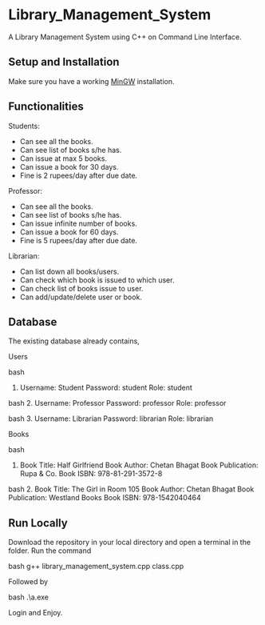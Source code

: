 # Library_Management_System
A Library Management System using C++ on Command Line Interface.

## Setup and Installation

Make sure you have a working [MinGW](https://www.mingw-w64.org/) installation.

## Functionalities

Students:
* Can see all the books.
* Can see list of books s/he has.
* Can issue at max 5 books.
* Can issue a book for 30 days.
* Fine is 2 rupees/day after due date.

Professor:
* Can see all the books.
* Can see list of books s/he has.
* Can issue infinite number of books.
* Can issue a book for 60 days.
* Fine is 5 rupees/day after due date.

Librarian:
* Can list down all books/users.
* Can check which book is issued to which user.
* Can check list of books issue to user.
* Can add/update/delete user or book.

## Database

The existing database already contains,

Users

bash
  1. Username: Student
     Password: student
     Role: student

bash
  2. Username: Professor
     Password: professor
     Role: professor

bash
  3. Username: Librarian
     Password: librarian
     Role: librarian


Books

bash
  1. Book Title: Half Girlfriend
     Book Author: Chetan Bhagat
     Book Publication: Rupa & Co.
     Book ISBN: 978-81-291-3572-8

bash
  2. Book Title: The Girl in Room 105
     Book Author: Chetan Bhagat
     Book Publication: Westland Books
     Book ISBN: 978-1542040464


## Run Locally

Download the repository in your local directory and open a terminal in the folder. Run the command 

bash
  g++ library_management_system.cpp class.cpp


Followed by

bash
  .\a.exe

Login and Enjoy.
